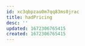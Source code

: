```yaml
---
id: xc3qbpzau0m7qq83ms0jrac
title: hadPricing
desc: ''
updated: 1672306765415
created: 1672306765415
---
```

